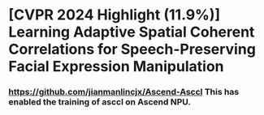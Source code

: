 # [CVPR 2024 Highlight (11.9%)] Learning Adaptive Spatial Coherent Correlations for Speech-Preserving Facial Expression Manipulation
### https://github.com/jianmanlincjx/Ascend-Asccl This has enabled the training of asccl on Ascend NPU.
